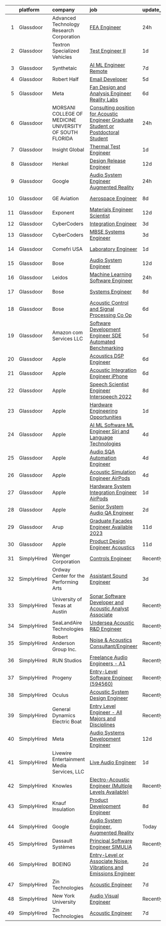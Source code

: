 

|    | platform    | company                                                   | job                                                                                                                                                                                                                                                                                                                                                                                                                                                                                                                                                                                                                                                                                                                                                                                                                                                                                                                                                                                                                                                                                                                                                                                                                                                                                                                                                                                                                                                              | update_time   | location            |
|---:|:------------|:----------------------------------------------------------|:-----------------------------------------------------------------------------------------------------------------------------------------------------------------------------------------------------------------------------------------------------------------------------------------------------------------------------------------------------------------------------------------------------------------------------------------------------------------------------------------------------------------------------------------------------------------------------------------------------------------------------------------------------------------------------------------------------------------------------------------------------------------------------------------------------------------------------------------------------------------------------------------------------------------------------------------------------------------------------------------------------------------------------------------------------------------------------------------------------------------------------------------------------------------------------------------------------------------------------------------------------------------------------------------------------------------------------------------------------------------------------------------------------------------------------------------------------------------|:--------------|:--------------------|
|  1 | Glassdoor   | Advanced Technology   Research Corporation                | [FEA Engineer](https://www.glassdoor.com/partner/jobListing.htm?pos=102&ao=1110586&s=58&guid=000001836410d99488134d6c51d38e40&src=GD_JOB_AD&t=SR&vt=w&ea=1&cs=1_905263b3&cb=1663831169977&jobListingId=1008153691899&cpc=21001CD36CB5FE0E&jrtk=3-0-1gdi11miok27f801-1gdi11mjbim8g800-c1fa792d3db1e409--6NYlbfkN0BpJ6rK8JrXdHZkBab3Cobg3BNAb-0EBUCoLlbXpfPELiqRnd6GOmOp-CHDTzpdoYGkHdqLG_nkxdWwDXOI2t5lMmndrVgFhDuep4VRg5pQ_WHz153F1mBLifAfEHf_UWfXdVxVKTS9MnTVwYmtSARCskA_epQ9cBSadQvVS2VdQghaW6AdCspr8EMcdCROsWtyWAHGMvLcHu2FkQiVbT5e1Q98S3Cft-OkplVkaUQkqIIPIEPKH8WzEyGnPmi1CIvttWTEGIYDBYlQ_dlyYK23VgIEWBR1D6aIWhk4lU8PC7WNTeAX7qLMgKcDrYvypKZwnzK64bcPTwSbdTJTGdc2dAIyBGyditAQ0JDooMH1Q9Ot3vSoP5-INjoNFJJRAWgX_ZQe353H4hUCQEU4wzyW0-RfIdwJqg36LPzsDNwJtfDj_cbE93oeNU1Bbn2Nbw7GlVriObCqJfqWQyim7Bm65DIrtmykgLUmRbwD_Fx7GG9r_gu7bfvtN8MhH2ecOP4%3D)                                                                                                                                                                                                                                                                                                                                                                                                                                                                                                                                                                                                            | 24h           | Bethesda, MD        |
|  2 | Glassdoor   | Textron Specialized Vehicles                              | [Test Engineer II](https://www.glassdoor.com/partner/jobListing.htm?pos=121&ao=1136043&s=58&guid=000001836410d99488134d6c51d38e40&src=GD_JOB_AD&t=SR&vt=w&cs=1_e0d97e8e&cb=1663831169980&jobListingId=1008151379022&jrtk=3-0-1gdi11miok27f801-1gdi11mjbim8g800-0eb690c62b5d7250-)                                                                                                                                                                                                                                                                                                                                                                                                                                                                                                                                                                                                                                                                                                                                                                                                                                                                                                                                                                                                                                                                                                                                                                                | 1d            | Augusta, GA         |
|  3 | Glassdoor   | Synthetaic                                                | [AI ML Engineer  Remote ](https://www.glassdoor.com/partner/jobListing.htm?pos=123&ao=1136043&s=58&guid=000001836410d99488134d6c51d38e40&src=GD_JOB_AD&t=SR&vt=w&ea=1&cs=1_82d9e8b7&cb=1663831169980&jobListingId=1008140444142&jrtk=3-0-1gdi11miok27f801-1gdi11mjbim8g800-39662b78801cb81a-)                                                                                                                                                                                                                                                                                                                                                                                                                                                                                                                                                                                                                                                                                                                                                                                                                                                                                                                                                                                                                                                                                                                                                                    | 7d            | Delafield, WI       |
|  4 | Glassdoor   | Robert Half                                               | [Email Developer](https://www.glassdoor.com/partner/jobListing.htm?pos=111&ao=1110586&s=58&guid=000001836410d99488134d6c51d38e40&src=GD_JOB_AD&t=SR&vt=w&ea=1&cs=1_be117ad7&cb=1663831169978&jobListingId=1008145675095&cpc=A65DF3A704A48F9B&jrtk=3-0-1gdi11miok27f801-1gdi11mjbim8g800-1d30b377a342ae9d--6NYlbfkN0CpzDdaQkua3np5pkmj49lKioZwmwxQ-yx5plwbYmV_MzWNBoPgCjn5bOtxNwC6GJ4nMXlh70SbCFcICXIgnZkuA1M2Q3cbZxvyy2idv8eL8hhk9lI80DRwFm1NMXGvI86YHjJOPaVV2F-OE7mVDddpF962aw6WMRMYnU2tZV44lSwwG1i4aejlFgfUZsm3_ZfWK-WitdiAEsf4i4jjxxNucHplE4gF-TCTBHn8X-hZPuBk6TVLU76tjT1GSokJSTFq5_Pc2q1LsGmkvNxAqbKq4iVs4OmcpgnynPROn0FfXv3PX3_jI37fLvq9kbanIW4NqtKf8CoCSsutXkIb8ECItlwgihSZ6wYO7Rth7tMpzmf15i73vrqLzfrPWnhxbUoBi4aXOfkkPNm3LrzWM_9pupPaqOc0BZUcBWqOssG4Po2t8wSP43mOmVufsnBX0AlbZ8I5eqG_wKtMykP8mVLmPVtuScnMfGpKMKfCdM75jqrZxGlHp_MqnV2uZ_Q-aiFHCVHJi-JMZmdlmiwb3au5ZNUNeVYkVaDUulL7Slg4mD1ICKdGXeR1)                                                                                                                                                                                                                                                                                                                                                                                                                                                                                                                                                       | 5d            | Denver, CO          |
|  5 | Glassdoor   | Meta                                                      | [Fan Design and Analysis Engineer  Reality Labs](https://www.glassdoor.com/partner/jobListing.htm?pos=105&ao=1110586&s=58&guid=000001836410d99488134d6c51d38e40&src=GD_JOB_AD&t=SR&vt=w&cs=1_9b599bd7&cb=1663831169977&jobListingId=1008141481650&cpc=82B3195DA92CAF92&jrtk=3-0-1gdi11miok27f801-1gdi11mjbim8g800-886dea5d5ab4ed2b--6NYlbfkN0DYl4UJW4r1Vl7FEn6T9F-rD9lpC-0oMJVSiWjK_MGUd8e8cHXcpv6KPyjLHZEfqkUnLXdHGEVbYm2zpAyUcoVheNefKJ5FHnA0xpuyfC0uKnxD36z6rx0HwNbIk-jKGlGKpgpBcUz8zsVafc-mGMC4GOhdemSNHJBEwFhm7HBnKnYL3cO0cKNVBrq36BwG6jeRF7j7HfivlRIIYg-y_wM9s3QJDcZARqXtQywXsejoOmQhs357nZM-6zD3ChKH8B73mjrT1VyJn9jZAcfCQswY5LxdtLw9r-VB8IhfiGk9xHlzAkJg9felEPts0KEc7Hl6yAi2oucFoBiEcN1zXSP9RFdhMB7g_AORJazqvcD--iosuL57_3USKj_mwHtElkmBbDiX6K6HHV37-oY1ZINoRq0OxnSTySCzz77qPMbtL-iA-jjzrUZKrY1jIlZZfEf1aNtzmV7M95WGK8n-ikoPSIyfjSNHRKAyI5pFwXdAOioKssDkmP6Z59BsWUNrjJiScL40Py_UYs3OjUy_hk7W8C1VrKaNmqJJ0ovl-Ki6MCn6toZGczIDMps3Sff5kiwLpNjsjIDGt8Qgy3D0RQb6iIJnslERJbIIFF9DbAITY9WLgohff0-r4r8V4Fjws5wefbCZ7maSZ7gyRL5LShEQE8iN5ctN8sx92VrwwpBSWUi0W1bK6U8sN5vZGcJsPvOtAlKCTHYxBqlHAUK1w9nLoKPIc9ZAi7MlmWvoeFiGsetBWeJuZrcQNYwaaD_pM3-R7Zw4sA2SD52RIiMSVOCcvYtS-t09Jo3IOMb6rxOmAVnrWncKHbHfW3JIn8rDOf3194oXl1uhP4_ZKsrGsn6DNXl4V3ONL1UDqsWic_DwYDv7CfpwzxSpHV141y4-pt6bRp76xpYzapRilgKBoMvAR5m_wtgh-JQvWHj_N_gYK75W8qsqQ6WoVo1C9-ZV-liZSPWgrgqLNnE_h1qXt6LMMc5V4N6UaWTe6wK9PV92Az2okkZwTPKtVcZzmVTjJt-AGZ8j7yIdncYPgcrtgE6R0a-iCK6LCvf910ijW2Gsuw%3D%3D) | 6d            | Sunnyvale, CA       |
|  6 | Glassdoor   | MORSANI COLLEGE OF MEDICINE   UNIVERSITY OF SOUTH FLORIDA | [Consulting position for Acoustic Engineer Graduate Student or Postdoctoral Student](https://www.glassdoor.com/partner/jobListing.htm?pos=107&ao=1110586&s=58&guid=000001836410d99488134d6c51d38e40&src=GD_JOB_AD&t=SR&vt=w&cs=1_a6ef78e1&cb=1663831169978&jobListingId=1008154544866&cpc=D2F1DE17EE1F43B9&jrtk=3-0-1gdi11miok27f801-1gdi11mjbim8g800-f55a4ef6aeae47d6--6NYlbfkN0CoZx6RZ76Kz2BC5LaLJVXH_1oYGbR7vq7wgU_JS4Ka_yE7NXZX-VTjXqlM7f-iv2vpOSkZFUl1d5WYHDxQbnm6vPg6q1QmKpNle2ctRKvMoHkjKQflmuguFVrJr53wYU5QkScODGQicf3nbNYEkArzZt49FHdQQG1e73zCatUM8T6TA5h-xindJAmLZynQAhk98zYaNevzao_0T8-vwK5BmsGA1ckwAYmkoKEoOchy250V8vrPKEbyG9SQrTl0f65q55_68YjFsvXWGKTIegxXrTTtxtxVNYNxJskJN8TIDaA_uE1CcSWxpBZ5rhyFDrDcOcUcLBVDqs9r8G4UvfeevK6CxYGEl6yfAIZqHgz_Dc4QhXDf_o90qwg8bshXPrXAm24GS9E4ZOIxHR7V3NtEFjQoejbXgMJHB1-4Bk8rqrBjUhMXvN4ErJOHnpALMBxtWzzrb6ZpwJLGFIlAnpZU1IdRN0JgyDNamujdkEQ4VLrWIm4JvCRerilA6VDrOdElHDFazwhgKk4MCVOqQ3dVu3izjarZUog3TuStYOkitqsjjHjXABN6vPwNtfDXeixX3qXOhkj27NiHkHbGDRwDcFtQ3OnSMCXaAcoRNP064GF-j7_eqM67z1d4eDOUsJdtNAmklQ5qPcTuZqEIATzm-_V4pvggBRGdzyck7McctQ%3D%3D)                                                                                                                                                                                                                                                                                                                                                             | 24h           | Tampa, FL           |
|  7 | Glassdoor   | Insight Global                                            | [Thermal Test Engineer](https://www.glassdoor.com/partner/jobListing.htm?pos=113&ao=1110586&s=58&guid=000001836410d99488134d6c51d38e40&src=GD_JOB_AD&t=SR&vt=w&ea=1&cs=1_51ed9f38&cb=1663831169979&jobListingId=1008151712378&cpc=334ABAF5D42DC775&jrtk=3-0-1gdi11miok27f801-1gdi11mjbim8g800-f358c21de4e2b620--6NYlbfkN0BKkHZu3wF05EeDimN_p6sYpKCMArvwa95YdH7UpkaBCiPadoOw6FI3wGz6Ok-pEcupagICo_jaZmz0-WIn7S4sEvCDgX-iD6By_cJM12UN44nZ-yg9oWw0CHrrqvRRAyAIcPTtFkFJ2nydns7L05U1NlhDlF2RQbsxYvVnLwshVxHqOtmAhvE6clS-1a-PVTyvYjY6yYNMUVKLXb78M-MQgYURV1XoxgDwfKRzhnBDMxpCOOFkuIbhZ6DlzlCIoAfoOTHq1qvs4AIH9iu_M0APJ-_a4PY1vc1ivsHx0h6q8Klgc8Ylw3L-KfbqKLKECcyNDxZLLWA-7ofQV0waExzRvY4PdRq_p61pXZdAoulG--nJheOc-0X6qBfxPIHejmcYZRMlAKtX7edkNKgrkz-ecvtzcNsUR9QepNyck1z6s0-g9J1R4_ealaR-0mIJXoHkh-eTNImiStZAhRc3WMaktCind1efGZwocjhgDPu0lVDqYZCW5tjIdIt-a_D5T7MZ5lWHHUJJAg%3D%3D)                                                                                                                                                                                                                                                                                                                                                                                                                                                                                                                                                                                     | 1d            | San Jose, CA        |
|  8 | Glassdoor   | Henkel                                                    | [Design   Release Engineer](https://www.glassdoor.com/partner/jobListing.htm?pos=110&ao=1110586&s=58&guid=000001836410d99488134d6c51d38e40&src=GD_JOB_AD&t=SR&vt=w&cs=1_f53a935d&cb=1663831169978&jobListingId=1008129968269&cpc=AC285F3A3ECA6BB0&jrtk=3-0-1gdi11miok27f801-1gdi11mjbim8g800-dd6aa8f583606936--6NYlbfkN0Bnb2JtfZ4AEsMA1Pu2i33F7qA_ifajj7vsPj00nFwV5oJ5S38d4YJev97vL1XpAk697PcgHYCrOvaQ3Dld0Ehq3dDuTjOxMQELFMqHYyzv8g-iyjePoYaXQPojbGhFNqwV1qsbWNqeA7M6FV-OtylbeTOenxbAa9MXgTQTS5a_7jf0Lvd4ZhSRuR2V7lHzK-1XFNRS7Am0KZVSDxBx1mPA1CsHye0Q9ZAzoiDeauIYiUbfzu9jwAkWG2GRXRcngoXacNsd2I1h3qadi9XfLqTSMaNCEfIiijCZ7iPMTeesY5P4e8ISDLOIkSpBXtYQ-E-VnhCMFVohoq91Su0z5JnHt8tN1tqIMpNErDglhZXihSl0msfSvxJlNlc56r0I1j6ZGZcURtdESjgvRtwmpMaXueAu-oeilqh9302b4ogDVNJ9W0j7hcurYgD_zw0CIzn4t4UjDdlsOdbnIwEiYTeTxTQOcVAJQmJ9qaYngmPFTUwcNuHIRkY6ApW-Cv4n19PuL8ohku0Ma65AkKyBF-V5q-UOy4JZEBFTA_SdD9OL4A%3D%3D)                                                                                                                                                                                                                                                                                                                                                                                                                                                                                                                                                      | 12d           | Madison Heights, MI |
|  9 | Glassdoor   | Google                                                    | [Audio System Engineer  Augmented Reality](https://www.glassdoor.com/partner/jobListing.htm?pos=124&ao=1136043&s=58&guid=000001836410d99488134d6c51d38e40&src=GD_JOB_AD&t=SR&vt=w&cs=1_86704a2c&cb=1663831169980&jobListingId=1008153993994&jrtk=3-0-1gdi11miok27f801-1gdi11mjbim8g800-57bc341b2eb6ce29-)                                                                                                                                                                                                                                                                                                                                                                                                                                                                                                                                                                                                                                                                                                                                                                                                                                                                                                                                                                                                                                                                                                                                                        | 24h           | Mountain View, CA   |
| 10 | Glassdoor   | GE Aviation                                               | [Aerospace Engineer](https://www.glassdoor.com/partner/jobListing.htm?pos=118&ao=1136043&s=58&guid=000001836410d99488134d6c51d38e40&src=GD_JOB_AD&t=SR&vt=w&cs=1_71917166&cb=1663831169979&jobListingId=1008137348409&jrtk=3-0-1gdi11miok27f801-1gdi11mjbim8g800-b359a3109aa1c740-)                                                                                                                                                                                                                                                                                                                                                                                                                                                                                                                                                                                                                                                                                                                                                                                                                                                                                                                                                                                                                                                                                                                                                                              | 8d            | Evendale, OH        |
| 11 | Glassdoor   | Exponent                                                  | [Materials Engineer Scientist](https://www.glassdoor.com/partner/jobListing.htm?pos=128&ao=1136043&s=58&guid=000001836410d99488134d6c51d38e40&src=GD_JOB_AD&t=SR&vt=w&cs=1_d826947e&cb=1663831169980&jobListingId=1008129235625&jrtk=3-0-1gdi11miok27f801-1gdi11mjbim8g800-5cf0ce00eac23d9e-)                                                                                                                                                                                                                                                                                                                                                                                                                                                                                                                                                                                                                                                                                                                                                                                                                                                                                                                                                                                                                                                                                                                                                                    | 12d           | Natick, MA          |
| 12 | Glassdoor   | CyberCoders                                               | [Integration Engineer](https://www.glassdoor.com/partner/jobListing.htm?pos=114&ao=1110586&s=58&guid=000001836410d99488134d6c51d38e40&src=GD_JOB_AD&t=SR&vt=w&ea=1&cs=1_52d6dbe1&cb=1663831169979&jobListingId=1008147801120&cpc=2CAED5C921A5F994&jrtk=3-0-1gdi11miok27f801-1gdi11mjbim8g800-91897f5dbc083309--6NYlbfkN0CpFJQzrgRR8WqXWK1qKKEqALWJw739KlKqr2H-MSI4eoBlI4EFrmor2FYZMP3muM1IeSMtQn4FA3A4LkE3y2OtksmB9Oi1ddEYFAl0FmaqWO5C4BGZH7b69lDdkBImPzuZXEUTHcZHxIwzrjV4GTrV9R8UoLeDQMm3Zy3zkd2EYssw7vKIh5I0lAd4BJr0w-wXvXVp3xPh2J-SMNYdDbQOJj5n_n_0wq5FEU_peui0Vhujxq2aAzCiv0BpbczG1E4E2J9zj-Lx9nUTHOV71srBbT7pYVqQ6nzERS0VPd1481XjwPohEmJAGhdW7eGWLZ07DV49OnG-J1gpEbsROb0T8litdaVuxSsKxNbstN1LsdD-5eX9jIuWkgfcVsu1rJghhGVy1qkMxo-NHA9c1IN2vSBJaogQx5c-_R7ZPiWG_ky6jfhHod_twKBfSI971baFujJEWZhuNHPV-qpZn2BV0RQdL_XtXHBe3TaKM4rSH-iU30dJ4EbvQv07lU1d2-GR6zWfa5nptIpDSmjA_hXQclBdrlRJ0_wVlEBXU5uoACjkksfNd2kvXYtuKOAKNfKv9eQ908lwQZq7VDOuQ2Xye4iJlvBz4E4Y0LPhk3vH9b084mhHZQamPfRXZgZ1LjksFMGlBSL5-liDUrl8rINCBN2ODFIfFzlW3-Y80bihh4t7970vko2iXt-NwDiK-ka83xFSh921zURcKhPZaf_9W_qd7H8-lEt7kCfwHwhWAhztR7kknQwqVdT4j1G0GeN7omeHB4ZcNhMewLY8uxICT9Hkc0BskWx73d2kflRyAu-GHvR5nkOwL2X2LX_Vtf0zAiTw6nOayJxzHZ416pESnEKG7ihCclEMVlxG9kO5OmIk80B7bG2vXLNqKcyzv1O77mMHygs99dTasotKa37sr8P3H3qtpRxEjsHydAGCmRAkMMGLcfqpV6D881dJE-mcm7GUm9JnG0aaYmZtfDKhalCMcJIGOlNVtu1pfMzPMg%3D%3D)                                                                                      | 3d            | Torrance, CA        |
| 13 | Glassdoor   | CyberCoders                                               | [MBSE Systems Engineer](https://www.glassdoor.com/partner/jobListing.htm?pos=112&ao=1110586&s=58&guid=000001836410d99488134d6c51d38e40&src=GD_JOB_AD&t=SR&vt=w&ea=1&cs=1_bf300b82&cb=1663831169979&jobListingId=1008147799379&cpc=6FC5BA77C9A4CD78&jrtk=3-0-1gdi11miok27f801-1gdi11mjbim8g800-278d55af5d77a25e--6NYlbfkN0CpFJQzrgRR8WqXWK1qKKEqALWJw739KlKqr2H-MSI4eoBlI4EFrmor2FYZMP3muM0nDmGUlJTf1RLa83RoAPtUZNJVlQtkNgXlKakrBKxnybzQ3Bm3YS_E5d2zo0WxhoH7j2pRPbkos6vIHjEfOtMJw3plIUVssNBNbfPPs4ArcEBHdRiBT6BccQvjktxfis0Ic86LVXd_6-zUExh-8MxYx4g4EZKx4T-CQ686g9FJez6-hmfRhfPZxYGTPGZrahnT1wReVhdZuO-f3OsDkP7-hnSWczUyCeGlOb5b52zfFBkIZp5uzHpKLLvYdK3x8CrHLinnvJc_hz2Y6DgI59UdtD2C-aiAlF9wPqe2k-FhuFlQO5XlqGi4fba89NklUzmEdVgl9YPuaqoinfBskH83yILcZKtdt-dF-1s_sgUZ8Pqo7Bk_Z9ZUfhMMW4WXv99lMZJaMEV5F1eYu7ip6oD1BMl28y-wdGerw0rD1uKnfK169mGa4mNBVPaim6E8iUd79gSYwPnTabyUzgOdJRyj_o_HPjQC43apsNfux6Q6FZpO_fQpAQ9rS8T67Y9w_iKS7QfdxdxpYb1dCarF-_CbIDjuRuQ62D_O-xRn7Z-31rRC3aJrZxJEgHw2dwKCeY4bYXgFdYEsjUuoWTOQF29V32BDD3n3WTNN-rwLD-4DFE4GKa1LRK8H-zPgrgpGXwPhJBKqZ_blYtswYL4MNA2gxXwF4SEEbLFvH-odlowrG9Ec7nfIJCeKOG6bhlzkhnOOXXjisjgJkf_oBFNSD8o7hLz39raV9_ByIXJpxs3AQnXYPGSCM3F3PmziEIUYI2d8xckJ7sgkrPt8K6MUAMJypfJBzkR1_lsjoAvJT3q0RCcapfNKRe5E5-TjN3MNHo7ehb8wfcX34PwUeSv05hNCwYI90G31Mrt0jE3q8WCf5q-6ttyc52MKWQx8mJzlYFDqBF0_3pWe26K3ARHVongQEwbAejVVIG1kP8wPo3ghtg%3D%3D)                                                                                     | 3d            | Beavercreek, OH     |
| 14 | Glassdoor   | Comefri USA                                               | [Laboratory Engineer](https://www.glassdoor.com/partner/jobListing.htm?pos=101&ao=1110586&s=58&guid=000001836410d99488134d6c51d38e40&src=GD_JOB_AD&t=SR&vt=w&ea=1&cs=1_a0e9b69b&cb=1663831169977&jobListingId=1008150789569&cpc=19A63F97CDAE9B19&jrtk=3-0-1gdi11miok27f801-1gdi11mjbim8g800-a6d8e8d868cc4a4b--6NYlbfkN0Ak-n5B6KTZ3IzjhiaNmMvsbFLh-TXvhnZH3RkREzsre3nG391hwNT2t7bLDGwQQzwdYB_5527xE_qYW9N3BKV5CSV1_qLWuQ0IiimwmKhMioC5xRf7Cwj1Xu8fXQKpuVpAkOlxwDHzF1hbjrB7Rp1ddZxgXAybpd7NSS2j8S_AAEZn8Bxn4X2rPpDTtvEeVEZrJsbGxKfkDbvAzQ44uWugicuxTcshY9PwjY51MG_C_Jh2C-KQd3O6CkLijB_ImYOVBDjiORSUrPywj17KKT0dHSu2b74s2IbVPWRYeXR12Dcmr_bnRrGOWKQ7uKAHEA9bHBZ2A9Oryjvf-7piwFgSWe4chRHP5Gn65WA7aaDByW3fl0EqliFPbp84vunppm5Qiajb2k3yDc0C4le9hcAi-HNqpIDglxa7iLfN_4IF2RRDnejE1fCEqP-qOsuGBoETePym8DHSZLWI6TOI8yTyo8v16bh_X0w0rbYIxhMiPp-EttLUhrcPvD-kgTsvQuasRLYwYDRE4Q%3D%3D)                                                                                                                                                                                                                                                                                                                                                                                                                                                                                                                                                                                       | 1d            | Hopkinsville, KY    |
| 15 | Glassdoor   | Bose                                                      | [Audio System Engineer](https://www.glassdoor.com/partner/jobListing.htm?pos=125&ao=1136043&s=58&guid=000001836410d99488134d6c51d38e40&src=GD_JOB_AD&t=SR&vt=w&cs=1_9a973d2d&cb=1663831169980&jobListingId=1008130123549&jrtk=3-0-1gdi11miok27f801-1gdi11mjbim8g800-d66c4f71c6e20fab-)                                                                                                                                                                                                                                                                                                                                                                                                                                                                                                                                                                                                                                                                                                                                                                                                                                                                                                                                                                                                                                                                                                                                                                           | 12d           | Framingham, MA      |
| 16 | Glassdoor   | Leidos                                                    | [Machine Learning Software Engineer](https://www.glassdoor.com/partner/jobListing.htm?pos=104&ao=1110586&s=58&guid=000001836410d99488134d6c51d38e40&src=GD_JOB_AD&t=SR&vt=w&cs=1_664118d5&cb=1663831169977&jobListingId=1008154058643&cpc=07D58528F3898F33&jrtk=3-0-1gdi11miok27f801-1gdi11mjbim8g800-ae7c0370de18daf7--6NYlbfkN0CZUO70VSdYKA8PR3jfrSh5ljhqJhfDt0PzQCMubt8cRihWbmqO_-Ccw6DGinMZCyK2ZE0rkuApsHeGNKrS9WTgWTVzUq_zBkMtMKRl2EVMdGDdu3O6zficjxrw1LNdb1H9xU-dLv_XXB74BQOK0elhW8zL9Y6v8u2TAJaWLAm3Z4cMfDe3xWklnPBC_exgPREbiD5j4wbxb6lyV8ChTClUUjLRJk9jRTrSa542RVosnrs0Z9i5IzkFP0wH4P3a9eGuOLgD9o0IYxmrmub79MujhAObWo3uXlwW76iZZYCiIbGWebXTh7BAGLZK6G8HR1hmtRQmdIqcSTBQ_Xrw0eTBjX0y0TNkcaQ83Ptm87x8t0mxiDdODS0-Mhq_ms3jUQydZl7lPPzii13Oiq5ck7n87ERobh5p9kGySMplYrXSTbjgsx7nzQam9-LXEZPs1O0gnlU75P-60dpUgrBFrfIA1g1nSnq--0sW-3Va8tiz30ZnitOSrfM2yvoqqv5skMTsQqUcb49CMzEqHmaVAkHDqnG7X9HvhnxOFl-2n1-4zHF5Rdj0VL1KY78c2kfd2pxqmOAENxDhb44CWXphaReEWKaKYXjTnJ2irLDOXu8tjUl-pBUARii77R9KWveJ1wkGoiXKubwCbUTC2FHtAyJZ)                                                                                                                                                                                                                                                                                                                                                                                                                                         | 24h           | Arlington, VA       |
| 17 | Glassdoor   | Bose                                                      | [Systems Engineer](https://www.glassdoor.com/partner/jobListing.htm?pos=116&ao=1136043&s=58&guid=000001836410d99488134d6c51d38e40&src=GD_JOB_AD&t=SR&vt=w&cs=1_56cb2d16&cb=1663831169979&jobListingId=1008137111221&jrtk=3-0-1gdi11miok27f801-1gdi11mjbim8g800-a0b8af73076e015f-)                                                                                                                                                                                                                                                                                                                                                                                                                                                                                                                                                                                                                                                                                                                                                                                                                                                                                                                                                                                                                                                                                                                                                                                | 8d            | Framingham, MA      |
| 18 | Glassdoor   | Bose                                                      | [Acoustic Control and Signal Processing Co Op](https://www.glassdoor.com/partner/jobListing.htm?pos=117&ao=1136043&s=58&guid=000001836410d99488134d6c51d38e40&src=GD_JOB_AD&t=SR&vt=w&cs=1_bcc4f7b9&cb=1663831169979&jobListingId=1008142753923&jrtk=3-0-1gdi11miok27f801-1gdi11mjbim8g800-e16c1adfe394fab8-)                                                                                                                                                                                                                                                                                                                                                                                                                                                                                                                                                                                                                                                                                                                                                                                                                                                                                                                                                                                                                                                                                                                                                    | 6d            | Framingham, MA      |
| 19 | Glassdoor   | Amazon com Services LLC                                   | [Software Development Engineer  SDE  Automated Benchmarking](https://www.glassdoor.com/partner/jobListing.htm?pos=130&ao=1136043&s=58&guid=000001836410d99488134d6c51d38e40&src=GD_JOB_AD&t=SR&vt=w&cs=1_9feb8ac3&cb=1663831169980&jobListingId=1008144113447&jrtk=3-0-1gdi11miok27f801-1gdi11mjbim8g800-93604167f71390ef-)                                                                                                                                                                                                                                                                                                                                                                                                                                                                                                                                                                                                                                                                                                                                                                                                                                                                                                                                                                                                                                                                                                                                      | 5d            | Seattle, WA         |
| 20 | Glassdoor   | Apple                                                     | [Acoustics DSP Engineer](https://www.glassdoor.com/partner/jobListing.htm?pos=127&ao=1136043&s=58&guid=000001836410d99488134d6c51d38e40&src=GD_JOB_AD&t=SR&vt=w&cs=1_333c4ea0&cb=1663831169980&jobListingId=1008143899432&jrtk=3-0-1gdi11miok27f801-1gdi11mjbim8g800-a73b38071b423bf3-)                                                                                                                                                                                                                                                                                                                                                                                                                                                                                                                                                                                                                                                                                                                                                                                                                                                                                                                                                                                                                                                                                                                                                                          | 6d            | Cupertino, CA       |
| 21 | Glassdoor   | Apple                                                     | [Acoustic Integration Engineer   iPhone](https://www.glassdoor.com/partner/jobListing.htm?pos=122&ao=1136043&s=58&guid=000001836410d99488134d6c51d38e40&src=GD_JOB_AD&t=SR&vt=w&cs=1_582cefe5&cb=1663831169980&jobListingId=1008143276276&jrtk=3-0-1gdi11miok27f801-1gdi11mjbim8g800-c8aeb4c5d73beb6f-)                                                                                                                                                                                                                                                                                                                                                                                                                                                                                                                                                                                                                                                                                                                                                                                                                                                                                                                                                                                                                                                                                                                                                          | 6d            | Cupertino, CA       |
| 22 | Glassdoor   | Apple                                                     | [Speech Scientist   Engineer  Interspeech 2022 ](https://www.glassdoor.com/partner/jobListing.htm?pos=119&ao=1136043&s=58&guid=000001836410d99488134d6c51d38e40&src=GD_JOB_AD&t=SR&vt=w&cs=1_5b6a5c4c&cb=1663831169979&jobListingId=1008136373008&jrtk=3-0-1gdi11miok27f801-1gdi11mjbim8g800-9a6ba625df902e42-)                                                                                                                                                                                                                                                                                                                                                                                                                                                                                                                                                                                                                                                                                                                                                                                                                                                                                                                                                                                                                                                                                                                                                  | 8d            | Cupertino, CA       |
| 23 | Glassdoor   | Apple                                                     | [Hardware Engineering Opportunities](https://www.glassdoor.com/partner/jobListing.htm?pos=129&ao=1136043&s=58&guid=000001836410d99488134d6c51d38e40&src=GD_JOB_AD&t=SR&vt=w&cs=1_2e4969bf&cb=1663831169980&jobListingId=1008152670900&jrtk=3-0-1gdi11miok27f801-1gdi11mjbim8g800-69f2536f75f4f0f5-)                                                                                                                                                                                                                                                                                                                                                                                                                                                                                                                                                                                                                                                                                                                                                                                                                                                                                                                                                                                                                                                                                                                                                              | 1d            | Cupertino, CA       |
| 24 | Glassdoor   | Apple                                                     | [AI ML   Software  ML  Engineer  Siri and Language Technologies](https://www.glassdoor.com/partner/jobListing.htm?pos=120&ao=1136043&s=58&guid=000001836410d99488134d6c51d38e40&src=GD_JOB_AD&t=SR&vt=w&cs=1_b8fd9298&cb=1663831169980&jobListingId=1008146904371&jrtk=3-0-1gdi11miok27f801-1gdi11mjbim8g800-c37c15d6316a917e-)                                                                                                                                                                                                                                                                                                                                                                                                                                                                                                                                                                                                                                                                                                                                                                                                                                                                                                                                                                                                                                                                                                                                  | 4d            | Cambridge, MA       |
| 25 | Glassdoor   | Apple                                                     | [Audio SQA Automation Engineer](https://www.glassdoor.com/partner/jobListing.htm?pos=115&ao=1136043&s=58&guid=000001836410d99488134d6c51d38e40&src=GD_JOB_AD&t=SR&vt=w&cs=1_4e2fd173&cb=1663831169979&jobListingId=1008146904400&jrtk=3-0-1gdi11miok27f801-1gdi11mjbim8g800-2883d3b1dd5e8401-)                                                                                                                                                                                                                                                                                                                                                                                                                                                                                                                                                                                                                                                                                                                                                                                                                                                                                                                                                                                                                                                                                                                                                                   | 4d            | Cupertino, CA       |
| 26 | Glassdoor   | Apple                                                     | [Acoustic Simulation Engineer   AirPods](https://www.glassdoor.com/partner/jobListing.htm?pos=103&ao=1110586&s=58&guid=000001836410d99488134d6c51d38e40&src=GD_JOB_AD&t=SR&vt=w&cs=1_96df2953&cb=1663831169977&jobListingId=1008146626449&cpc=334ABAF5D42DC775&jrtk=3-0-1gdi11miok27f801-1gdi11mjbim8g800-ee21dd005390593b--6NYlbfkN0BvKrLyj5gPmtZO9T8euul8TCxuuKNOtzRJOomxnwSEodTz2Bc-sPZlPHrT5BCwu4Q-7dy9UsDbflfsSYyZ20UtBldsxZuRktsIMFqtwJnGPnRylWlaQ7uQv0HuRDulNs_Na0zu9qPy2zr8V2Yj7Dh-bWhA0EFhaVoGDu_4ArxRFdQWTkeHQQGxgcpoUoI3JfzjGtdVxwiWqhhf12a24z5YAVuVtNezMN87c469UDiY9Ko1COEPwZ_7Fz4v4H24WvFtZRXSh3wX8-Pp9wvfvqeh48C58V8rzumsn3Njxn1is1B-BGiBZgyB7ePFcgaae7WNr0U3vpsIe_urnbvX33iksFNdDtptp4fldL8n9BvXgX6El5q2jS6ezG0j6LS3i-pBp5S1lb3eCO-FXANVXoAcwbj8zLVYgNUMNM7m_F1BOPt1-G-X_AZuvU07umT760Q5VuY0fpILqw3byfAN29AWF76KTuSkohP83k9a1VJXnxva02ygM4n_K_kCL0gy1wzlD2hHJklRXn3u1kjVuxVPXsEf4cvD7qBkn_N4LDHjr0onMWBb37qPIkXzni_xbdxbnAvyrjc8L7cPzXnyFKZrVCbwI_gqyRMgcDLPTZGlMWFgXHI0Zxq_zEOstGB2XnyYsVGgFPO5-mOEB5YU7nywGLS7BL8WDYmlIlNv7SZJWQj2EFJIlq7124CsJhPwQ2bv3hXbumphHwtKb6Z-BtllGcGKRJuOYfdECpxNxqD1eJMa9mLdwcRVaXRzq8OJy5Oad3E0WOFrKTp31oXfbHVFf6zHITRD3guPmqRkX_IJbvW5QBl2sBwPlo1vuxwRAfDr2n50v5s5vdEWVCDWGaIOec-tyBFMYCG9omnTZ0CAU4OwbT8SxAphJPQkJ9g3qb30-9839X7n5TLMMkAbEPRx1jrjV9eMbaN0Ey0VWuWiYB8Q_D5SZ0C2yAvGPJlwvy2Om_yqOT9tbXa6T0VIKT2wXRkl8ai1jJSKc5b-f1VOwqTSP1_ljX0i)                                                                     | 4d            | Boulder, CO         |
| 27 | Glassdoor   | Apple                                                     | [Hardware System Integration Engineer   AirPods](https://www.glassdoor.com/partner/jobListing.htm?pos=106&ao=1110586&s=58&guid=000001836410d99488134d6c51d38e40&src=GD_JOB_AD&t=SR&vt=w&cs=1_3f01f83d&cb=1663831169977&jobListingId=1008150767369&cpc=FD1C1DA32C38CFA7&jrtk=3-0-1gdi11miok27f801-1gdi11mjbim8g800-532bcfa2c747b904--6NYlbfkN0BvKrLyj5gPmtZO9T8euul8TCxuuKNOtzRJOomxnwSEodTz2Bc-sPZlPHrT5BCwu4QXKcxAmF_39_VjBiM-LAthHOPQabiVP7WbL11bz3MOsj_2ZOtl3UXNdI7wnHHfqXyA_UzSZ6cWzp4ggyTZzfsQbl2JYPTGW4C91EpHG2nM7OHAuUoDuo-PNDNCOcWb0H6HhsCzn4F37bQpPdNhlW1UXlzjzcakuGCVfZGjEPunguuDmsB_45T6wrIuxYwK6IdQIstjNrUJKivMnFfVmi9kPz2jkAnw52--3G0LEwEabRArnSgeU8ADIUCJBFCEI7KIZgnX3FT-VxLgaQk1-LxRLjyQn4HUdylVesRY0YQ2GlZ7-mK9bO70b7G94MxmNlfmOV8urhC08TrpSLu7wsSYp5OjyIQ9S7mEgPEpf1wtlkdIY3nNalgKE_xYlpY8JVq9kyh29sBmpq70Jc9S-m30U_sGh9P065C1dAWH5iQu22toUrGUGL4MZGioRUzNiaQL31xBSLr9jzv3RP3T6m4zDanFRCg70HZcZdXYyL1BVIWPtzRxEnYBI3JJNgJ7FaE3Eg7BmS9LPMzyuzU6_elc6A5cm2-QZH3OxSGf1Nfzme4WJ5Hhay4TB_nu1O3lwSUYiw-ZdQhlaGrRhnaXc61Is-6WynAaNfGcZQhbIiwcQJi1RfblIsDTKzmdP_voZTwilOhKrjCp02e3RaZ4NFB-q2sEHpvkQhjaSyQbUSApm4Q362ccFy2j_HjFvO1L84eaFzbXw1MUvjA7A1Xu98GbvmZ6zPMODmef0FAr_HTevPAWwsuHc78H4OdEdc6NGzgqU8fjWDh0nNXgktlAebmAjtoYhAMxzc5PtWT76zcTaDwLQoPvY3h4UpK8FEFhf7w9VIE8ZIhyhn8vbh5o8MhcNu5CX_4VHX4CGixZRqNkpoJhY39v2IrbN622C_4plYtFQuYKQZQ0BuOvNHT53dcqfxh7CLY0CxJhvmxq8RwkJKmj41qTGCIR)                                                             | 1d            | Boulder, CO         |
| 28 | Glassdoor   | Apple                                                     | [Senior System Audio QA Engineer](https://www.glassdoor.com/partner/jobListing.htm?pos=108&ao=1110586&s=58&guid=000001836410d99488134d6c51d38e40&src=GD_JOB_AD&t=SR&vt=w&cs=1_de6df738&cb=1663831169978&jobListingId=1008148531672&cpc=AC285F3A3ECA6BB0&jrtk=3-0-1gdi11miok27f801-1gdi11mjbim8g800-017909a95361d9a2--6NYlbfkN0BvKrLyj5gPmtZO9T8euul8TCxuuKNOtzRJOomxnwSEodTz2Bc-sPZl5OJ9R4TJsNe2yDbQJ34cF5KvJm7v8DGc3FpnaU13Eij2u-w5iohmbTWZJBHXQN8zHGuRhc6f17UAESOPGHJp_Sy-51kXaUAulKq80nFC0KaW4xrHXe7ToEgrlAP8kU0sZIG6hOtVxZFzJDRF5oNnKwYWlNPxoeZlLZcPQreanq8U64JcT9kRsMq3AInS-nn2gco98JEG93yrSJwhd2fNyRF_PDBxqgE9VOzpzsOukJC-9rLROs0KkYmMWMDy0PlXZJCYgSfFu8hDl_Wnk6bMu_8l8eehWxbgZ7jiTpHaXw-Lq74VHs-prxUCm2jKW4kdf8la6k_jfLUJ82RfH5SjCyxE8cpIe8mQLiefxqrAKOzTMZCtHKfVM_4Idak6dBsNces6ygS_s8UYRauMSfQxdcmbuAOcGoRBPRlGiJjDI7PisCPwZEyu3IrtVVr4MWO8157ne-rb9J8rE8JuYmRiwuGwCHObHo4eWA-4zlPsiNyRSeYsA_Jyz43FlcDUxD_mJbH9-mM-nXkq7XyHiLw_yjuGH1YJaxF_jKqKdfcj-IY83AX0rsbwOP7S_lr9JzoFrLF3nDFY2tEXpbdpeCl-vr3NiI63Uxg9_UuoVYpSqLI70OpvXVD5vxUbETgDckHx6rwjYo4IXqCQ4G-AoricuJbCu6gPafzHCi4XJ8zhA1tuJvH9tNUufZ93Mc17meKXYkrYE6XUOkIB20sw9y5rTy9jlpKS6ciDZ3xxIhAcs00SNDNPTg1QoWFuKiW1ghoh0KRSDUQtq9QSB1IKFvSagVT7RKXSXYPg3jsddAIPpGEKzes-gooB0_zHyyW-p6v47IqrqCo85PGQuKV4rdXoTOOumHsROgah-9_lmqgRvJ4N4LSOhvsKaLo02VQKgBY2qzRiTb3sGZykfx0xjP2LLCl70kWUCuK_SE5GpoDYeCQ%3D)                                                                                              | 2d            | Culver City, CA     |
| 29 | Glassdoor   | Arup                                                      | [Graduate Facades Engineer  Available 2023 ](https://www.glassdoor.com/partner/jobListing.htm?pos=126&ao=1136043&s=58&guid=000001836410d99488134d6c51d38e40&src=GD_JOB_AD&t=SR&vt=w&cs=1_0aeff30c&cb=1663831169980&jobListingId=1008130698308&jrtk=3-0-1gdi11miok27f801-1gdi11mjbim8g800-93719aa4af9d0563-)                                                                                                                                                                                                                                                                                                                                                                                                                                                                                                                                                                                                                                                                                                                                                                                                                                                                                                                                                                                                                                                                                                                                                      | 11d           | Houston, TX         |
| 30 | Glassdoor   | Apple                                                     | [Product Design Engineer   Acoustics](https://www.glassdoor.com/partner/jobListing.htm?pos=109&ao=1110586&s=58&guid=000001836410d99488134d6c51d38e40&src=GD_JOB_AD&t=SR&vt=w&cs=1_ca7715a0&cb=1663831169978&jobListingId=1008131051740&cpc=654405A9B1E0A9F5&jrtk=3-0-1gdi11miok27f801-1gdi11mjbim8g800-82d80ed8eeb3d195--6NYlbfkN0BvKrLyj5gPmtZO9T8euul8TCxuuKNOtzRJOomxnwSEodTz2Bc-sPZlPHrT5BCwu4SXmWdl-fBj0XhAk_BI58onkdZe_kD44O8sK3bwNyxjQJsO5A55EGA28AgUAL4PCD26XLQDV68k1ergC0CDAIiQ2dH9LpdR4-dZwcPOiW8Ui7s7G3f2q7vHwfSDRGSdSEdUcUsI9RLWuVE9K1SdkustA9bNuBEEljmiNIPepcwdvQvDl88MHIfhi2bVVOCObvcko9maWxb0UkiZRwbnVxU9l1HnMGOY1Ddjw5NIjhhLdDZFiPB8OQAcVIylrPsA0GXHDsIJuBrKuyA8ixYufRsBBcRYw1AwFK1eelz1KDngXGzLNIlxl3mYuEB9ZQTHYUz_ZS8YL1JrwknJu89Raa926aWPdpbkw_nuBSs4wC3-6-pQSgx_fmzq9htSSJKvHj1aAEYAuazDOzYYL274wakaVOgc2NgQf5bQ-9kW9i4Nl5ElAzeZYSeVv_3d9eL8eCxzlP1dKUTxVS0ArPmUbA6czMAkLa2RXvCeJlVO7CiSScY3jXa2ZPjuSYH3Tm0EuiN1ezkElT05aBYNFsKmi3C9SXLuUN_FO32Z3Em0iXmHk_HhKMJuqsPpnLh64DPvO0rLeNxdsNO63bXyPd7Vg0VccsGiE-bUO3Phx77614puZpQ_Z5rT_2u8I-JmHOjg1IT0zKTeebMH9MJrPZJONrO5bzbwN788ZQ0AN95A28-IRJSeZ4MsCa8V94ZCy0Oxl2fyb995GZbSG-6UhZepid3Rps0HDJ7jcJqe4MO1WsFccOUG6lZjj4ah-des-yvSaMdowA4ZgOZzY7ZWUFFL8Q-CuGOjUfFO7z0M6WAvKWZX4FPavkyvUfCAJyc5Ve1nCbBT7IGzZmPaDpGrCH_3H4IkC8-gqHQUQP_EDSpIDMTcRpQdGSE8hS84ED93Wioh2o5RIyneJuG6U-LBatoZUBrL-m5UIpEXWQ1HeECYWBClPw%3D%3D)                                                                            | 11d           | Boulder, CO         |
| 31 | SimplyHired | Wenger Corporation                                        | [Controls Engineer](https://www.simplyhired.com/job/C9QduFyj__4ubVAsXOLOKIjCEnSCFKXUDPJu7RceDZdk_O2BbzTTCA?q=acoustic+engineer)                                                                                                                                                                                                                                                                                                                                                                                                                                                                                                                                                                                                                                                                                                                                                                                                                                                                                                                                                                                                                                                                                                                                                                                                                                                                                                                                  | Recently      | Syracuse, NY        |
| 32 | SimplyHired | Ordway Center for the Performing Arts                     | [Assistant Sound Engineer](https://www.simplyhired.com/job/oAz7NyyvUdDGHYOKQlYUSvDO7W8-T45vVAZqDpnNVFXBu-qlzfnlMQ?q=acoustic+engineer)                                                                                                                                                                                                                                                                                                                                                                                                                                                                                                                                                                                                                                                                                                                                                                                                                                                                                                                                                                                                                                                                                                                                                                                                                                                                                                                           | 3d            | Saint Paul, MN      |
| 33 | SimplyHired | University of Texas at Austin                             | [Sonar Software Developer and Acoustic Analyst Associate](https://www.simplyhired.com/job/G6MGPKPgcpavQ_-zy-lkoVJ1WVl1gKkEFvxcG1plaIkhkbEhWdhHOA?q=acoustic+engineer)                                                                                                                                                                                                                                                                                                                                                                                                                                                                                                                                                                                                                                                                                                                                                                                                                                                                                                                                                                                                                                                                                                                                                                                                                                                                                            | Recently      | Austin, TX          |
| 34 | SimplyHired | SeaLandAire Technologies                                  | [Undersea Acoustic R&D Engineer](https://www.simplyhired.com/job/hZd4MM6ivHSqQ2hKkSFxDcuc5th9uhpbq2X99tdFufOh7nbm-htf8A?q=acoustic+engineer)                                                                                                                                                                                                                                                                                                                                                                                                                                                                                                                                                                                                                                                                                                                                                                                                                                                                                                                                                                                                                                                                                                                                                                                                                                                                                                                     | Recently      | Jackson, MI         |
| 35 | SimplyHired | Robert Anderson Group Inc.                                | [Noise & Acoustics Consultant/Engineer](https://www.simplyhired.com/job/3RQyZ2epzGM_J7msygI1rKSrCCt5vftupBGmy5O7vl85YaWUn7J1Hw?q=acoustic+engineer)                                                                                                                                                                                                                                                                                                                                                                                                                                                                                                                                                                                                                                                                                                                                                                                                                                                                                                                                                                                                                                                                                                                                                                                                                                                                                                              | Recently      | Dearborn, MI        |
| 36 | SimplyHired | RUN Studios                                               | [Freelance Audio Engineers - A1](https://www.simplyhired.com/job/ImwNIKa_vkVV0wdmbicCzrqkeqiFmTBp7uOFjP5OyybZ72kF3Kdnew?q=acoustic+engineer)                                                                                                                                                                                                                                                                                                                                                                                                                                                                                                                                                                                                                                                                                                                                                                                                                                                                                                                                                                                                                                                                                                                                                                                                                                                                                                                     | Recently      | Redmond, WA         |
| 37 | SimplyHired | Progeny                                                   | [Entry-Level Software Engineer (594560)](https://www.simplyhired.com/job/hFZ0kpPt7g7aOxFzPksAH7fahgRzX61kk6-Gsyoh-O4nQt0YXf5-Tg?q=acoustic+engineer)                                                                                                                                                                                                                                                                                                                                                                                                                                                                                                                                                                                                                                                                                                                                                                                                                                                                                                                                                                                                                                                                                                                                                                                                                                                                                                             | Recently      | Manassas, VA        |
| 38 | SimplyHired | Oculus                                                    | [Acoustic System Design Engineer](https://www.simplyhired.com/job/omQCbXeXSNL2HOJ7tnfXEiqKb9B_yCnp8hV0rWLMziLpG85GWdXPtg?q=acoustic+engineer)                                                                                                                                                                                                                                                                                                                                                                                                                                                                                                                                                                                                                                                                                                                                                                                                                                                                                                                                                                                                                                                                                                                                                                                                                                                                                                                    | Recently      | Remote              |
| 39 | SimplyHired | General Dynamics Electric Boat                            | [Entry Level Engineer - All Majors and Disciplines](https://www.simplyhired.com/job/mZBpEuDp-XRP-65DxhFyFP0qHkdFsGb7sqOExAwDeLVsiPN4Mp1NXg?q=acoustic+engineer)                                                                                                                                                                                                                                                                                                                                                                                                                                                                                                                                                                                                                                                                                                                                                                                                                                                                                                                                                                                                                                                                                                                                                                                                                                                                                                  | Recently      | Groton, CT          |
| 40 | SimplyHired | Meta                                                      | [Audio Systems Development Engineer](https://www.simplyhired.com/job/YOCLjp_LenBMvPmo8e1sKzxncSJhdWA0la30Qcz-u_EfY6yplRGbsA?q=acoustic+engineer)                                                                                                                                                                                                                                                                                                                                                                                                                                                                                                                                                                                                                                                                                                                                                                                                                                                                                                                                                                                                                                                                                                                                                                                                                                                                                                                 | 12d           | Redmond, WA         |
| 41 | SimplyHired | Livewire Entertainment Media Services, LLC                | [Live Audio Engineer](https://www.simplyhired.com/job/pX83mrj6U7dpBLiTHTnpjeGVJL3nlK-A68M369gKv8n26YyD4fod6w?q=acoustic+engineer)                                                                                                                                                                                                                                                                                                                                                                                                                                                                                                                                                                                                                                                                                                                                                                                                                                                                                                                                                                                                                                                                                                                                                                                                                                                                                                                                | 1d            | Fargo, ND           |
| 42 | SimplyHired | Knowles                                                   | [Electro-Acoustic Engineer (Multiple Levels Available)](https://www.simplyhired.com/job/ke2PSvcU7MPCSsVbDMT231HGhQBH2RM7CZ0Iuq3fFUDbP-vw3MR87w?q=acoustic+engineer)                                                                                                                                                                                                                                                                                                                                                                                                                                                                                                                                                                                                                                                                                                                                                                                                                                                                                                                                                                                                                                                                                                                                                                                                                                                                                              | Recently      | Itasca, IL          |
| 43 | SimplyHired | Knauf Insulation                                          | [Product Development Engineer](https://www.simplyhired.com/job/iScZ4AdYZ8lYoHGtGa-5r7do-VmnP1WHcSCuhfZ92-gJI3Fy-65wrQ?q=acoustic+engineer)                                                                                                                                                                                                                                                                                                                                                                                                                                                                                                                                                                                                                                                                                                                                                                                                                                                                                                                                                                                                                                                                                                                                                                                                                                                                                                                       | 8d            | Shelbyville, IN     |
| 44 | SimplyHired | Google                                                    | [Audio System Engineer, Augmented Reality](https://www.simplyhired.com/job/T7lI3p3V7FfDlwqwcKxMtgqs7PpIwd1ww2vqX56UFDJMnw8f8KNtDw?q=acoustic+engineer)                                                                                                                                                                                                                                                                                                                                                                                                                                                                                                                                                                                                                                                                                                                                                                                                                                                                                                                                                                                                                                                                                                                                                                                                                                                                                                           | Today         | Mountain View, CA   |
| 45 | SimplyHired | Dassault Systèmes                                         | [Principal Software Engineer SIMULIA](https://www.simplyhired.com/job/EoyCNNBK4UDsF5Gx7YzyR7Q6olXn4fnrw8HCQt0MME2YG7Gjcx7NiA?q=acoustic+engineer)                                                                                                                                                                                                                                                                                                                                                                                                                                                                                                                                                                                                                                                                                                                                                                                                                                                                                                                                                                                                                                                                                                                                                                                                                                                                                                                | Recently      | Waltham, MA         |
| 46 | SimplyHired | BOEING                                                    | [Entry-Level or Associate Noise, Vibrations and Emissions Engineer](https://www.simplyhired.com/job/D7y51nxVF7e_MtgG7YWuWRxWOBZnD-1kgv0iabf4n7xA3XEreppxmQ?q=acoustic+engineer)                                                                                                                                                                                                                                                                                                                                                                                                                                                                                                                                                                                                                                                                                                                                                                                                                                                                                                                                                                                                                                                                                                                                                                                                                                                                                  | 2d            | Everett, WA         |
| 47 | SimplyHired | Zin Technologies                                          | [Acoustic Engineer](https://www.simplyhired.com/job/wQGHP6wkpO2sc4_2_UHsFYPFSfeHS4rFn9__j7WbgeKV_yJxp3_tcA?q=acoustic+engineer)                                                                                                                                                                                                                                                                                                                                                                                                                                                                                                                                                                                                                                                                                                                                                                                                                                                                                                                                                                                                                                                                                                                                                                                                                                                                                                                                  | 7d            | Cleveland, OH       |
| 48 | SimplyHired | New York University                                       | [Audio Visual Engineer](https://www.simplyhired.com/job/nSOOlPmZiKewrg75FS6Lchpd2Dr-Qz0_dNGF5rRIRtVz6EZ319tvQg?q=acoustic+engineer)                                                                                                                                                                                                                                                                                                                                                                                                                                                                                                                                                                                                                                                                                                                                                                                                                                                                                                                                                                                                                                                                                                                                                                                                                                                                                                                              | Recently      | New York, NY        |
| 49 | SimplyHired | Zin Technologies                                          | [Acoustic Engineer](https://www.simplyhired.com/job/wQGHP6wkpO2sc4_2_UHsFYPFSfeHS4rFn9__j7WbgeKV_yJxp3_tcA?q=acoustic+engineer)                                                                                                                                                                                                                                                                                                                                                                                                                                                                                                                                                                                                                                                                                                                                                                                                                                                                                                                                                                                                                                                                                                                                                                                                                                                                                                                                  | 7d            | Cleveland, OH       |